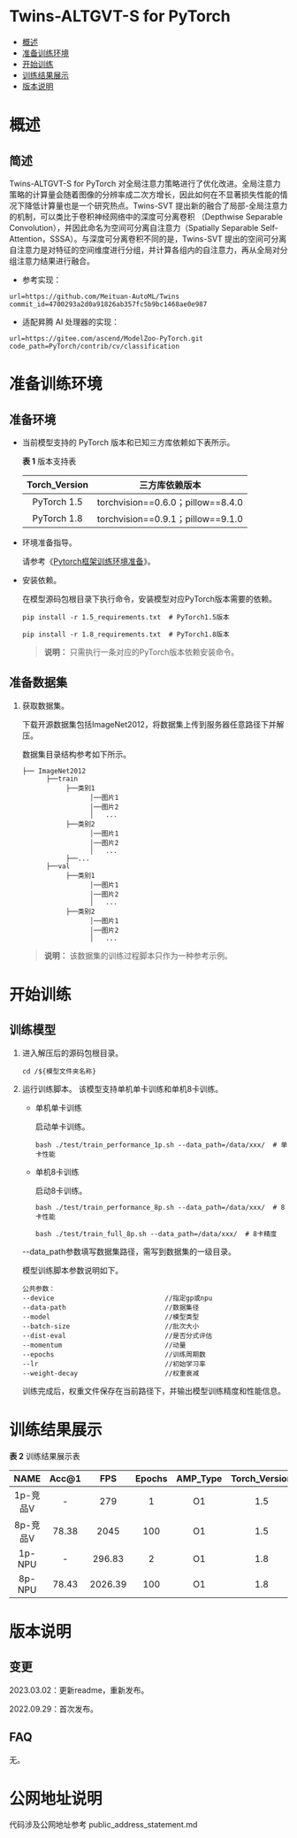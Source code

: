 # Twins-ALTGVT-S for PyTorch

-   [概述](概述.md)
-   [准备训练环境](准备训练环境.md)
-   [开始训练](开始训练.md)
-   [训练结果展示](训练结果展示.md)
-   [版本说明](版本说明.md)


# 概述

## 简述
Twins-ALTGVT-S for PyTorch 对全局注意力策略进行了优化改进。全局注意力策略的计算量会随着图像的分辨率成二次方增长，因此如何在不显著损失性能的情况下降低计算量也是一个研究热点。Twins-SVT 提出新的融合了局部-全局注意力的机制，可以类比于卷积神经网络中的深度可分离卷积 （Depthwise Separable Convolution），并因此命名为空间可分离自注意力（Spatially Separable Self-Attention，SSSA）。与深度可分离卷积不同的是，Twins-SVT 提出的空间可分离自注意力是对特征的空间维度进行分组，并计算各组内的自注意力，再从全局对分组注意力结果进行融合。

- 参考实现：

```
url=https://github.com/Meituan-AutoML/Twins
commit_id=4700293a2d0a91826ab357fc5b9bc1468ae0e987
```

- 适配昇腾 AI 处理器的实现：
```
url=https://gitee.com/ascend/ModelZoo-PyTorch.git
code_path=PyTorch/contrib/cv/classification
```

# 准备训练环境

## 准备环境

- 当前模型支持的 PyTorch 版本和已知三方库依赖如下表所示。

  **表 1**  版本支持表

  | Torch_Version      | 三方库依赖版本                                 |
  | :--------: | :----------------------------------------------------------: |
  | PyTorch 1.5 | torchvision==0.6.0；pillow==8.4.0 |
  | PyTorch 1.8 | torchvision==0.9.1；pillow==9.1.0 |
  
- 环境准备指导。

  请参考《[Pytorch框架训练环境准备](https://www.hiascend.com/document/detail/zh/ModelZoo/pytorchframework/ptes)》。
  
- 安装依赖。

  在模型源码包根目录下执行命令，安装模型对应PyTorch版本需要的依赖。
  ```
  pip install -r 1.5_requirements.txt  # PyTorch1.5版本
  
  pip install -r 1.8_requirements.txt  # PyTorch1.8版本
  ```
  > **说明：** 
  >只需执行一条对应的PyTorch版本依赖安装命令。


## 准备数据集

1. 获取数据集。

   下载开源数据集包括ImageNet2012，将数据集上传到服务器任意路径下并解压。

   数据集目录结构参考如下所示。

   ```
   ├── ImageNet2012
         ├──train
              ├──类别1
                    │──图片1
                    │──图片2
                    │   ...
              ├──类别2
                    │──图片1
                    │──图片2
                    │   ...
              ├──...
         ├──val
              ├──类别1
                    │──图片1
                    │──图片2
                    │   ...
              ├──类别2
                    │──图片1
                    │──图片2
                    │   ...
   ```
   > **说明：** 
   >该数据集的训练过程脚本只作为一种参考示例。


# 开始训练

## 训练模型

1. 进入解压后的源码包根目录。

   ```
   cd /${模型文件夹名称}
   ```

2. 运行训练脚本。
    该模型支持单机单卡训练和单机8卡训练。

   - 单机单卡训练

     启动单卡训练。

     ```
     bash ./test/train_performance_1p.sh --data_path=/data/xxx/  # 单卡性能
     ```

   - 单机8卡训练

     启动8卡训练。

     ```
     bash ./test/train_performance_8p.sh --data_path=/data/xxx/  # 8卡性能

     bash ./test/train_full_8p.sh --data_path=/data/xxx/  # 8卡精度
     ```

   --data_path参数填写数据集路径，需写到数据集的一级目录。

   模型训练脚本参数说明如下。

   ```
   公共参数：
   --device                            //指定gp或npu
   --data-path                         //数据集径
   --model                             //模型类型
   --batch-size                        //批次大小
   --dist-eval                         //是否分式评估
   --momentum                          //动量
   --epochs                            //训练周期数
   --lr                                //初始学习率
   --weight-decay                      //权重衰减
   ```
   
   训练完成后，权重文件保存在当前路径下，并输出模型训练精度和性能信息。


# 训练结果展示

**表 2**  训练结果展示表

| NAME | Acc@1 |  FPS   | Epochs | AMP_Type |  Torch_Version  |
| :------: | :------: | :------: | :------: | :------: | :------: |
| 1p-竞品V | -     | 279 | 1 | O1 | 1.5    |
| 8p-竞品V | 78.38  | 2045  | 100 | O1 | 1.5 |
| 1p-NPU  | -     | 296.83 | 2 | O1 | 1.8 |
| 8p-NPU  | 78.43 | 2026.39 | 100 | O1 | 1.8 |


# 版本说明

## 变更

2023.03.02：更新readme，重新发布。

2022.09.29：首次发布。

## FAQ

无。


# 公网地址说明

代码涉及公网地址参考 public_address_statement.md